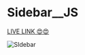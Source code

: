 # Sidebar__JS 
  <a href="aryan-ya.github.io/Sidebar_js/
     ">LIVE LINK 😍😍</a>



<img src="https://github.com/aryan-ya/Sidebar_js/assets/107910961/5552d696-1252-4264-9b4b-2f6cf6e32fc4" alt="SIdebar" srcset="">
